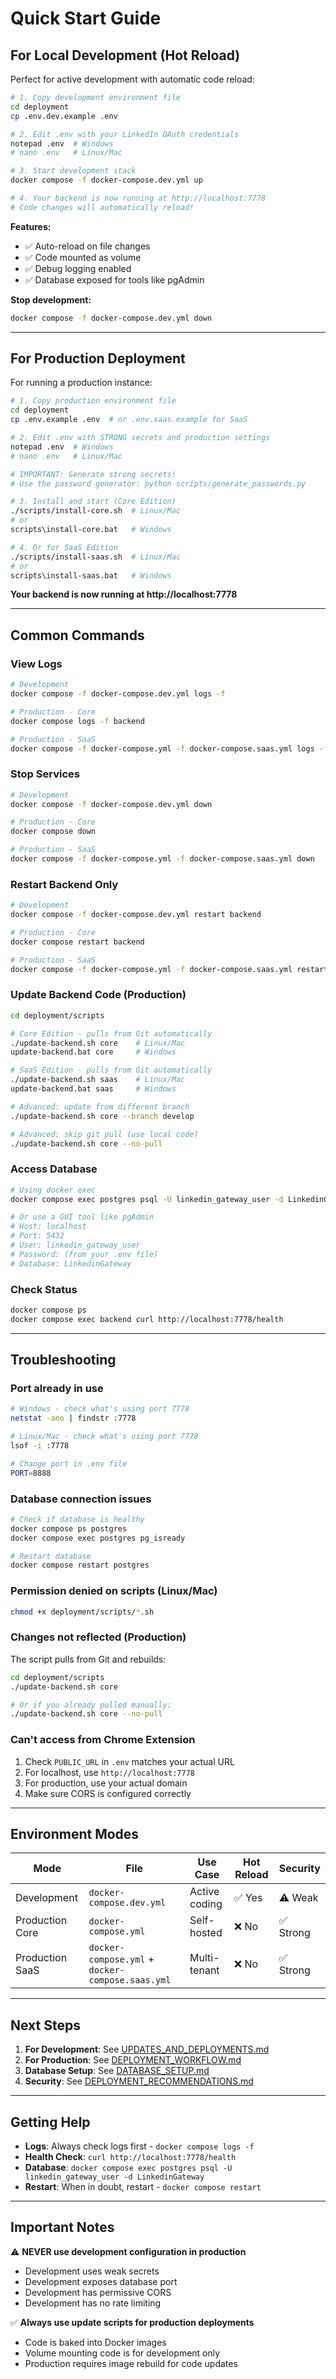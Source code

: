 # Quick Start Guide

## For Local Development (Hot Reload)

Perfect for active development with automatic code reload:

```bash
# 1. Copy development environment file
cd deployment
cp .env.dev.example .env

# 2. Edit .env with your LinkedIn OAuth credentials
notepad .env  # Windows
# nano .env   # Linux/Mac

# 3. Start development stack
docker compose -f docker-compose.dev.yml up

# 4. Your backend is now running at http://localhost:7778
# Code changes will automatically reload!
```

**Features:**
- ✅ Auto-reload on file changes
- ✅ Code mounted as volume
- ✅ Debug logging enabled
- ✅ Database exposed for tools like pgAdmin

**Stop development:**
```bash
docker compose -f docker-compose.dev.yml down
```

---

## For Production Deployment

For running a production instance:

```bash
# 1. Copy production environment file
cd deployment
cp .env.example .env  # or .env.saas.example for SaaS

# 2. Edit .env with STRONG secrets and production settings
notepad .env  # Windows
# nano .env   # Linux/Mac

# IMPORTANT: Generate strong secrets!
# Use the password generator: python scripts/generate_passwords.py

# 3. Install and start (Core Edition)
./scripts/install-core.sh  # Linux/Mac
# or
scripts\install-core.bat   # Windows

# 4. Or for SaaS Edition
./scripts/install-saas.sh  # Linux/Mac
# or
scripts\install-saas.bat   # Windows
```

**Your backend is now running at http://localhost:7778**

---

## Common Commands

### View Logs
```bash
# Development
docker compose -f docker-compose.dev.yml logs -f

# Production - Core
docker compose logs -f backend

# Production - SaaS
docker compose -f docker-compose.yml -f docker-compose.saas.yml logs -f backend
```

### Stop Services
```bash
# Development
docker compose -f docker-compose.dev.yml down

# Production - Core
docker compose down

# Production - SaaS
docker compose -f docker-compose.yml -f docker-compose.saas.yml down
```

### Restart Backend Only
```bash
# Development
docker compose -f docker-compose.dev.yml restart backend

# Production - Core
docker compose restart backend

# Production - SaaS
docker compose -f docker-compose.yml -f docker-compose.saas.yml restart backend
```

### Update Backend Code (Production)
```bash
cd deployment/scripts

# Core Edition - pulls from Git automatically
./update-backend.sh core    # Linux/Mac
update-backend.bat core     # Windows

# SaaS Edition - pulls from Git automatically
./update-backend.sh saas    # Linux/Mac
update-backend.bat saas     # Windows

# Advanced: update from different branch
./update-backend.sh core --branch develop

# Advanced: skip git pull (use local code)
./update-backend.sh core --no-pull
```

### Access Database
```bash
# Using docker exec
docker compose exec postgres psql -U linkedin_gateway_user -d LinkedinGateway

# Or use a GUI tool like pgAdmin
# Host: localhost
# Port: 5432
# User: linkedin_gateway_user
# Password: (from your .env file)
# Database: LinkedinGateway
```

### Check Status
```bash
docker compose ps
docker compose exec backend curl http://localhost:7778/health
```

---

## Troubleshooting

### Port already in use
```bash
# Windows - check what's using port 7778
netstat -ano | findstr :7778

# Linux/Mac - check what's using port 7778
lsof -i :7778

# Change port in .env file
PORT=8888
```

### Database connection issues
```bash
# Check if database is healthy
docker compose ps postgres
docker compose exec postgres pg_isready

# Restart database
docker compose restart postgres
```

### Permission denied on scripts (Linux/Mac)
```bash
chmod +x deployment/scripts/*.sh
```

### Changes not reflected (Production)
The script pulls from Git and rebuilds:
```bash
cd deployment/scripts
./update-backend.sh core

# Or if you already pulled manually:
./update-backend.sh core --no-pull
```

### Can't access from Chrome Extension
1. Check `PUBLIC_URL` in `.env` matches your actual URL
2. For localhost, use `http://localhost:7778`
3. For production, use your actual domain
4. Make sure CORS is configured correctly

---

## Environment Modes

| Mode | File | Use Case | Hot Reload | Security |
|------|------|----------|------------|----------|
| Development | `docker-compose.dev.yml` | Active coding | ✅ Yes | ⚠️ Weak |
| Production Core | `docker-compose.yml` | Self-hosted | ❌ No | ✅ Strong |
| Production SaaS | `docker-compose.yml` + `docker-compose.saas.yml` | Multi-tenant | ❌ No | ✅ Strong |

---

## Next Steps

1. **For Development**: See [UPDATES_AND_DEPLOYMENTS.md](./UPDATES_AND_DEPLOYMENTS.md)
2. **For Production**: See [DEPLOYMENT_WORKFLOW.md](./DEPLOYMENT_WORKFLOW.md)
3. **Database Setup**: See [DATABASE_SETUP.md](./DATABASE_SETUP.md)
4. **Security**: See [DEPLOYMENT_RECOMMENDATIONS.md](./DEPLOYMENT_RECOMMENDATIONS.md)

---

## Getting Help

- **Logs**: Always check logs first - `docker compose logs -f`
- **Health Check**: `curl http://localhost:7778/health`
- **Database**: `docker compose exec postgres psql -U linkedin_gateway_user -d LinkedinGateway`
- **Restart**: When in doubt, restart - `docker compose restart`

---

## Important Notes

⚠️ **NEVER use development configuration in production**
- Development uses weak secrets
- Development exposes database port
- Development has permissive CORS
- Development has no rate limiting

✅ **Always use update scripts for production deployments**
- Code is baked into Docker images
- Volume mounting code is for development only
- Production requires image rebuild for code updates

